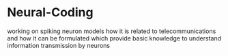 # Neural-Coding
working on spiking neuron models how it is related to telecommunications and how it can be formulated which provide basic knowledge to understand information transmission by neurons
